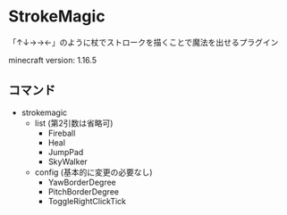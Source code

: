 # StrokeMagic
「↑↓→→←」のように杖でストロークを描くことで魔法を出せるプラグイン

minecraft version: 1.16.5
## コマンド
* strokemagic  
  * list (第2引数は省略可)  
    * Fireball 
    * Heal
    * JumpPad
    * SkyWalker
   * config (基本的に変更の必要なし)
      * YawBorderDegree
      * PitchBorderDegree
      * ToggleRightClickTick
